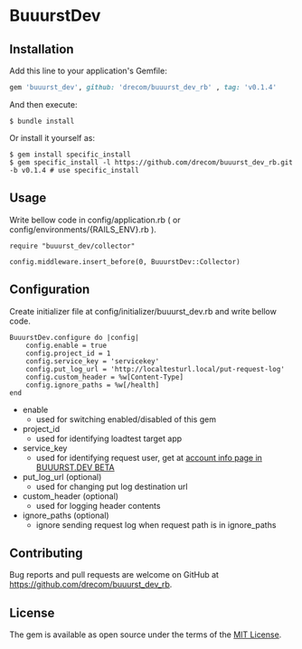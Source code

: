 # BuuurstDev

## Installation

Add this line to your application's Gemfile:

```ruby
gem 'buuurst_dev', github: 'drecom/buuurst_dev_rb' , tag: 'v0.1.4'
```

And then execute:

    $ bundle install

Or install it yourself as:

    $ gem install specific_install
    $ gem specific_install -l https://github.com/drecom/buuurst_dev_rb.git -b v0.1.4 # use specific_install

## Usage
Write bellow code in config/application.rb ( or config/environments/{RAILS_ENV}.rb ).

    require "buuurst_dev/collector"

    config.middleware.insert_before(0, BuuurstDev::Collector)
## Configuration
Create initializer file at config/initializer/buuurst_dev.rb and write bellow code.

    BuuurstDev.configure do |config|
        config.enable = true
        config.project_id = 1
        config.service_key = 'servicekey'
        config.put_log_url = 'http://localtesturl.local/put-request-log'
        config.custom_header = %w[Content-Type]
        config.ignore_paths = %w[/health]
    end

- enable
    - used for switching enabled/disabled of this gem
- project_id
    - used for identifying loadtest target app
- service_key
    - used for identifying request user, get at [account info page in BUUURST.DEV BETA](https://buuurst.dev/accounts)
- put_log_url (optional)
    - used for changing put log destination url
- custom_header (optional)
    - used for logging header contents
- ignore_paths (optional)
    - ignore sending request log when request path is in ignore_paths


## Contributing

Bug reports and pull requests are welcome on GitHub at https://github.com/drecom/buuurst_dev_rb.

## License

The gem is available as open source under the terms of the [MIT License](https://opensource.org/licenses/MIT).
